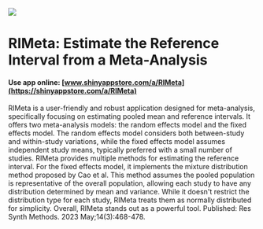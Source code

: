 ![](https://shiny-app-store3.s3.amazonaws.com/approvedapp/s267_6BkY4Y6UKJZpcycrqICQs9UBQE04aC2ak9Udelvj_logo_311.jpg)



# RIMeta: Estimate the Reference Interval from a Meta-Analysis

#### Use app online: __[www.shinyappstore.com/a/RIMeta](https://shinyappstore.com/a/RIMeta)__

RIMeta is a user-friendly and robust application designed for meta-analysis, specifically focusing on estimating pooled mean and reference intervals. It offers two meta-analysis models: the random effects model and the fixed effects model. The random effects model considers both between-study and within-study variations, while the fixed effects model assumes independent study means, typically preferred with a small number of studies. RIMeta provides multiple methods for estimating the reference interval. For the fixed effects model, it implements the mixture distribution method proposed by Cao et al. This method assumes the pooled population is representative of the overall population, allowing each study to have any distribution determined by mean and variance. While it doesn't restrict the distribution type for each study, RIMeta treats them as normally distributed for simplicity. Overall, RIMeta stands out as a powerful tool. Published: Res Synth Methods. 2023 May;14(3):468-478.
